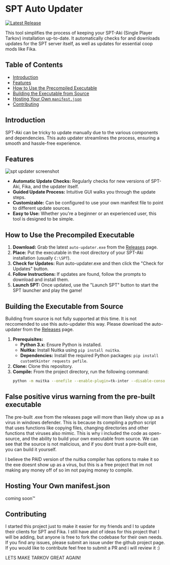 # SPT Auto Updater

[![Latest Release](https://img.shields.io/github/v/release/Hounderd/spt-fika-autoupdater)](https://github.com/Hounderd/spt-fika-autoupdater/releases)

This tool simplifies the process of keeping your SPT-Aki (Single Player Tarkov) installation up-to-date. It automatically checks for and downloads updates for the SPT server itself, as well as updates for essential coop mods like Fika.

## Table of Contents

- [Introduction](#introduction)
- [Features](#features)
- [How to Use the Precompiled Executable](#how-to-use-the-precompiled-executable)
- [Building the Executable from Source](#building-the-executable-from-source)
- [Hosting Your Own `manifest.json`](#hosting-your-own-manifestjson)
- [Contributing](#contributing)

## Introduction

SPT-Aki can be tricky to update manually due to the various components and dependencies. This auto updater streamlines the process, ensuring a smooth and hassle-free experience.

## Features
![spt updater screenshot](https://download.nodd.dev/updater-screenshot.png)
- **Automatic Update Checks:**  Regularly checks for new versions of SPT-Aki, Fika, and the updater itself.
- **Guided Update Process:**  Intuitive GUI walks you through the update steps.
- **Customizable:**  Can be configured to use your own manifest file to point to different update sources.
- **Easy to Use:**  Whether you're a beginner or an experienced user, this tool is designed to be simple.

## How to Use the Precompiled Executable

1. **Download:**  Grab the latest `auto-updater.exe` from the [Releases](https://github.com/Hounderd/spt-fika-autoupdater/releases) page.
2. **Place:**  Put the executable in the root directory of your SPT-Aki installation (usually `C:\SPT`).
3. **Check for Updates:**  Run auto-updater.exe and then click the "Check for Updates" button.
4. **Follow Instructions:** If updates are found, follow the prompts to download and install them.
5. **Launch SPT:** Once updated, use the "Launch SPT" button to start the SPT launcher and play the game!

## Building the Executable from Source

Building from source is not fully supported at this time. It is not reccomended to use this auto-updater this way. Please download the auto-updater from the [Releases](https://github.com/Hounderd/spt-fika-autoupdater/releases) page.

1. **Prerequisites:**
    * **Python 3.x:**  Ensure Python is installed.
    * **Nuitka:** Install Nuitka using `pip install nuitka`.
    * **Dependencies:** Install the required Python packages: `pip install customtkinter requests pefile`.
2. **Clone:** Clone this repository.
3. **Compile:**  From the project directory, run the following command:
   ```bash
   python -m nuitka --onefile --enable-plugin=tk-inter --disable-console --file-reference-choice=runtime auto-updater.py

## False positive virus warning from the pre-built executable

The pre-built .exe from the releases page will more than likely show up as a virus in windows defender. This is because its compiling a python script that uses functions like copying files, changing directories and other functions that viruses also mimic. This is why i included the code as open-source, and the ability to build your own executable from source. We can see that the source is not malicious, and if you dont trust a pre-built exe, you can build it yourself.

I believe the PAID version of the nuitka compiler has options to make it so the exe doesnt show up as a virus, but this is a free project that im not making any money off of so im not paying money to compile.

## Hosting Your Own manifest.json

coming soon:tm:

## Contributing

I started this project just to make it easier for my friends and I to update their clients for SPT and Fika. I still have alot of ideas for this project that I will be adding, but anyone is free to fork the codebase for their own needs. If you find any issues, please submit an issue under the github project page. If you would like to contribute feel free to submit a PR and i will review it :)

LETS MAKE TARKOV GREAT AGAIN!
